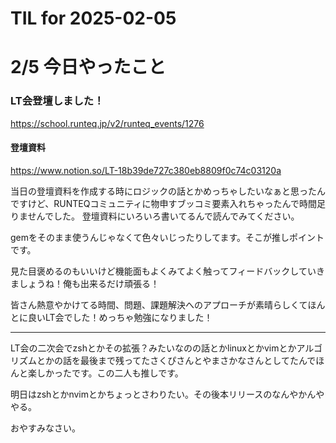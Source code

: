 # TIL for 2025-02-05
# 2/5 今日やったこと

### LT会登壇しました！
https://school.runteq.jp/v2/runteq_events/1276

#### 登壇資料
https://www.notion.so/LT-18b39de727c380eb8809f0c74c03120a

当日の登壇資料を作成する時にロジックの話とかめっちゃしたいなぁと思ったんですけど、RUNTEQコミュニティに物申すブッコミ要素入れちゃったんで時間足りませんでした。
登壇資料にいろいろ書いてるんで読んでみてください。

gemをそのまま使うんじゃなくて色々いじったりしてます。そこが推しポイントです。

見た目褒めるのもいいけど機能面もよくみてよく触ってフィードバックしていきましょうね！俺も出来るだけ頑張る！

皆さん熱意やかけてる時間、問題、課題解決へのアプローチが素晴らしくてほんとに良いLT会でした！めっちゃ勉強になりました！


---

LT会の二次会でzshとかその拡張？みたいなのの話とかlinuxとかvimとかアルゴリズムとかの話を最後まで残ってたさくぴさんとやまさかなさんとしてたんでほんと楽しかったです。この二人も推しです。

明日はzshとかnvimとかちょっとさわりたい。その後本リリースのなんやかんややる。

おやすみなさい。
